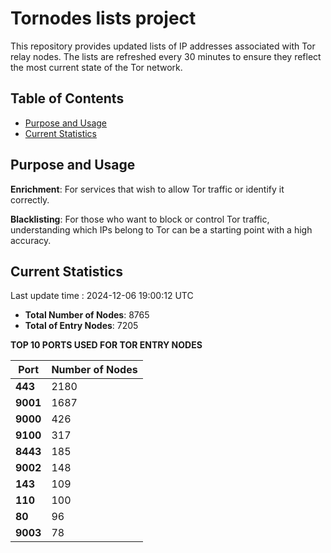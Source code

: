 # Tornodes lists project

This repository provides updated lists of IP addresses associated with Tor relay nodes. The lists are refreshed every 30 minutes to ensure they reflect the most current state of the Tor network.

## Table of Contents

- [Purpose and Usage](#purpose-and-usage)
- [Current Statistics](#current-statistics)


## Purpose and Usage

**Enrichment**: For services that wish to allow Tor traffic or identify it correctly.

**Blacklisting**: For those who want to block or control Tor traffic, understanding which IPs belong to Tor can be a starting point with a high accuracy.

## Current Statistics

Last update time : 2024-12-06 19:00:12 UTC

- **Total Number of Nodes**: 8765
- **Total of Entry Nodes**: 7205

**TOP 10 PORTS USED FOR TOR ENTRY NODES**

| **Port** | **Number of Nodes** |
|------|-----------------|
| **443**   | 2180  |
| **9001**   | 1687  |
| **9000**   | 426  |
| **9100**   | 317  |
| **8443**   | 185  |
| **9002**   | 148  |
| **143**   | 109  |
| **110**   | 100  |
| **80**   | 96  |
| **9003**   | 78  |

